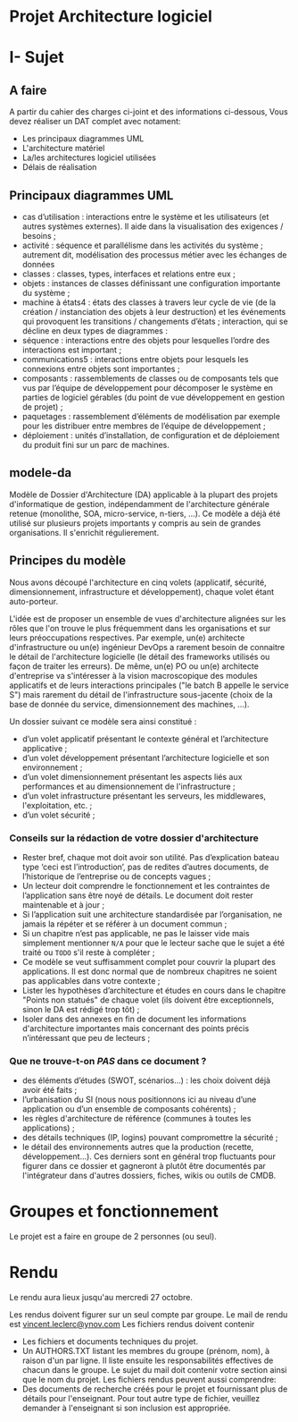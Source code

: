 
# Projet Architecture logiciel

# I- Sujet

## A faire

A partir du cahier des charges ci-joint et des informations ci-dessous, Vous devez réaliser un DAT complet avec notament:
- Les principaux diagrammes UML
- L'architecture matériel
- La/les architectures logiciel utilisées
- Délais de réalisation

## Principaux diagrammes UML
* cas d’utilisation : interactions entre le système et les utilisateurs (et autres systèmes externes). Il aide dans la visualisation des exigences / besoins ;
* activité : séquence et parallélisme dans les activités du système ; autrement dit, modélisation des processus métier avec les échanges de données
* classes : classes, types, interfaces et relations entre eux ;
* objets : instances de classes définissant une configuration importante du système ;
* machine à états4 : états des classes à travers leur cycle de vie (de la création / instanciation des objets à leur destruction) et les événements qui provoquent les transitions / changements d’états ;
interaction, qui se décline en deux types de diagrammes :
* séquence : interactions entre des objets pour lesquelles l’ordre des interactions est important ;
* communications5 : interactions entre objets pour lesquels les connexions entre objets sont importantes ;
* composants : rassemblements de classes ou de composants tels que vus par l’équipe de développement pour décomposer le système en parties de logiciel gérables (du point de vue développement en gestion de projet) ;
* paquetages : rassemblement d’éléments de modélisation par exemple pour les distribuer entre membres de l’équipe de développement ;
* déploiement : unités d’installation, de configuration et de déploiement du produit fini sur un parc de machines.

## modele-da

Modèle de Dossier d'Architecture (DA) applicable à la plupart des projets d'informatique de gestion, indépendamment de l'architecture générale retenue (monolithe, SOA, micro-service, n-tiers, ...).
Ce modèle a déjà été utilisé sur plusieurs projets importants y compris au sein de grandes organisations. Il s'enrichit régulierement.

## Principes du modèle

Nous avons découpé l'architecture en cinq volets (applicatif, sécurité, dimensionnement, infrastructure et développement), chaque volet étant auto-porteur. 

L'idée est de proposer un ensemble de vues d'architecture alignées sur les rôles que l'on trouve le plus fréquemment dans les organisations et sur leurs préoccupations respectives. Par exemple, un(e) architecte d'infrastructure ou un(e) ingénieur DevOps a rarement besoin de connaitre le détail de l'architecture logicielle (le détail des frameworks utilisés ou façon de traiter les erreurs). De même, un(e) PO ou un(e) architecte d'entreprise va s'intéresser à la vision macroscopique des modules applicatifs et de leurs interactions principales ("le batch B appelle le service S")  mais rarement du détail de l'infrastructure sous-jacente (choix de la base de donnée du service, dimensionnement des machines, ...).


Un dossier suivant ce modèle sera ainsi constitué :

* d’un volet applicatif présentant le contexte général et l’architecture applicative ;
* d’un volet développement présentant l’architecture logicielle et son environnement ;
* d’un volet dimensionnement présentant les aspects liés aux performances et au dimensionnement de l'infrastructure ;
* d’un volet infrastructure présentant les serveurs, les middlewares, l'exploitation, etc. ;
* d’un volet sécurité ;

### Conseils sur la rédaction de votre dossier d'architecture 
* Rester bref, chaque mot doit avoir son utilité. Pas d’explication bateau type ‘ceci est l’introduction’, pas de redites d’autres documents, de l’historique de l’entreprise ou de concepts vagues ;
* Un lecteur doit comprendre le fonctionnement et les contraintes de l’application sans être noyé de détails. Le document doit rester maintenable et à jour ;
* Si l’application suit une architecture standardisée par l’organisation, ne jamais la répéter et se référer à un document commun ;
* Si un chapitre n’est pas applicable, ne pas le laisser vide mais simplement mentionner `N/A` pour que le lecteur sache que le sujet a été traité ou `TODO` s'il reste à compléter ;
* Ce modèle se veut suffisamment complet pour couvrir la plupart des applications. Il est donc normal que de nombreux chapitres ne soient pas applicables dans votre contexte ; 
* Lister les hypothèses d’architecture et études en cours dans le chapitre "Points non statués" de chaque volet (ils doivent être exceptionnels, sinon le DA est rédigé trop tôt) ;
* Isoler dans des annexes en fin de document les informations d'architecture importantes mais concernant des points précis n’intéressant que peu de lecteurs ;

### Que ne trouve-t-on *PAS* dans ce document ?
* des éléments d’études (SWOT, scénarios…) : les choix doivent déjà avoir été faits ;
* l’urbanisation du SI (nous nous positionnons ici au niveau d’une application ou d’un ensemble de composants cohérents) ;
* les règles d'architecture de référence (communes à toutes les applications) ;
* des détails techniques (IP, logins) pouvant compromettre la sécurité ;
* le détail des environnements autres que la production (recette, développement...). Ces derniers sont en général trop fluctuants pour figurer dans ce dossier et gagneront à plutôt être documentés par l'intégrateur dans d'autres dossiers, fiches, wikis ou outils de CMDB.

# Groupes et fonctionnement

Le projet est a faire en groupe de 2 personnes (ou seul).


# Rendu

Le rendu aura lieux jusqu'au mercredi 27 octobre. 

Les rendus doivent figurer sur un seul compte par groupe.
Le mail de rendu est vincent.leclerc@ynov.com
Les fichiers rendus doivent contenir
  - Les fichiers et documents techniques du projet.
  - Un AUTHORS.TXT listant les membres du groupe (prénom, nom), à raison d'un par ligne.  Il liste ensuite les responsabilités effectives de chacun dans le groupe.
Le sujet du mail doit contenir votre section ainsi que le nom du projet.
Les fichiers rendus peuvent aussi comprendre: 
  - Des documents de recherche créés pour le projet et fournissant plus de détails pour l'enseignant.
Pour tout autre type de fichier, veuillez demander à l'enseignant si son inclusion est appropriée.
